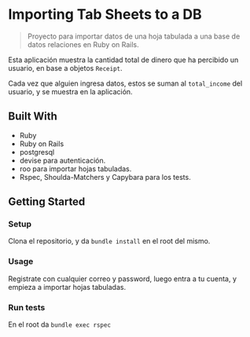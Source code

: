 # Importing Tab Sheets to a DB

> Proyecto para importar datos de una hoja tabulada a una base de datos relaciones en Ruby on Rails.

Esta aplicación muestra la cantidad total de dinero que ha percibido un usuario, en base a objetos `Receipt`.

Cada vez que alguien ingresa datos, estos se suman al `total_income` del usuario, y se muestra en la aplicación.
## Built With

- Ruby
- Ruby on Rails
- postgresql
- devise para autenticación.
- roo para importar hojas tabuladas.
- Rspec, Shoulda-Matchers y Capybara para los tests.

## Getting Started

### Setup
Clona el repositorio, y da `bundle install` en el root del mismo.

### Usage
Registrate con cualquier correo y password, luego entra a tu cuenta, y empieza a importar hojas tabuladas.
### Run tests
En el root da `bundle exec rspec`

